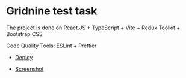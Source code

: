 # Gridnine test task

The project is done on React.JS + TypeScript + Vite + Redux Toolkit + Bootstrap CSS

Code Quality Tools: ESLint + Prettier

- [Deploy](https://mali-zi-gridnine.netlify.app)

- [Screenshot](https://github.com/Mali-zi/gridnine/blob/master/public/screenshot.JPG)